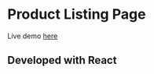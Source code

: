 # Product Listing Page

Live demo [here](https://product-listing-page-stoyan.netlify.app)

## Developed with React
